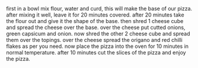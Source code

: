 first in a bowl mix flour, water and curd, this will make the base of our pizza.
after mixing it well, leave it for 20 minutes covered.
after 20 minutes take the flour out and give it the shape of the base.
then shred 1 cheese cube and spread the cheese over the base.
over the cheese put cutted onions, green capsicum and onion.
now shred the other 2 cheese cube and spread them over the topings.
over the cheese spread the origano and red chilli flakes as per you need.
now place the pizza into the oven for 10 minutes in normal temperature.
after 10 minutes cut the slices of the pizza and enjoy the pizza.